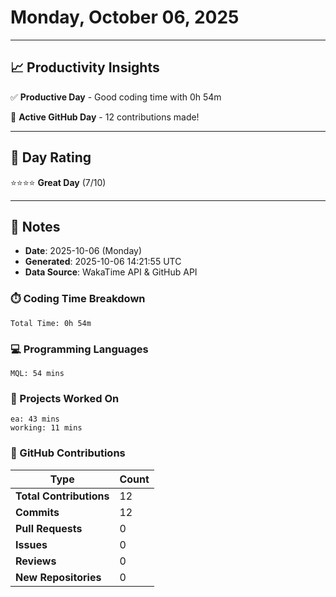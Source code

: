 # Monday, October 06, 2025

---

## 📈 Productivity Insights

✅ **Productive Day** - Good coding time with 0h 54m

🚀 **Active GitHub Day** - 12 contributions made!

---

## 🎯 Day Rating

⭐⭐⭐⭐ **Great Day** (7/10)

---

## 📝 Notes

- **Date**: 2025-10-06 (Monday)
- **Generated**: 2025-10-06 14:21:55 UTC
- **Data Source**: WakaTime API & GitHub API


### ⏱️ Coding Time Breakdown

```
Total Time: 0h 54m
```

### 💻 Programming Languages

```
MQL: 54 mins
```

### 📂 Projects Worked On

```
ea: 43 mins
working: 11 mins

```


### 🐙 GitHub Contributions

| Type | Count |
|------|-------|
| **Total Contributions** | 12 |
| **Commits** | 12 |
| **Pull Requests** | 0 |
| **Issues** | 0 |
| **Reviews** | 0 |
| **New Repositories** | 0 |

